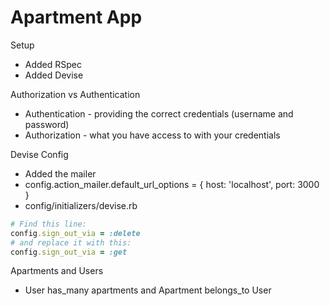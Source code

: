 # Apartment App

Setup
- Added RSpec
- Added Devise

Authorization vs Authentication
- Authentication - providing the correct credentials (username and password)
- Authorization - what you have access to with your credentials


Devise Config
- Added the mailer
- config.action_mailer.default_url_options = { host: 'localhost', port: 3000 }
- config/initializers/devise.rb
```ruby
# Find this line:
config.sign_out_via = :delete
# and replace it with this:
config.sign_out_via = :get
```

Apartments and Users
- User has_many apartments and Apartment belongs_to User
